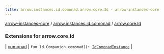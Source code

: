 ```yaml
---
title: arrow.instances.id.comonad.arrow.core.Id - arrow-instances-core
---
```


[arrow-instances-core](../../index.html) / [arrow.instances.id.comonad](../index.html) / [arrow.core.Id](./index.html)

### Extensions for arrow.core.Id

| [comonad](comonad.html) | `fun Id.Companion.comonad(): `[`IdComonadInstance`](../../arrow.instances/-id-comonad-instance/index.html) |

